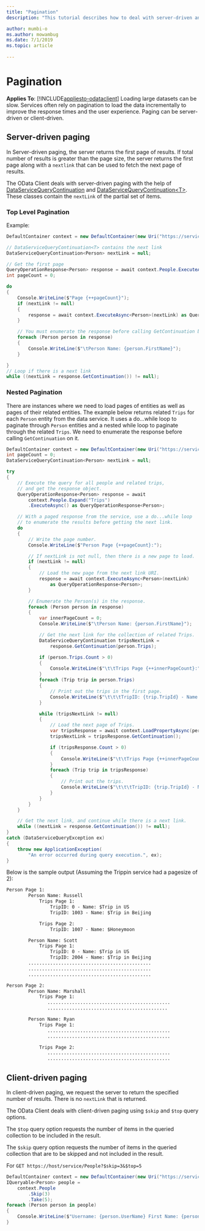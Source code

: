 ```yaml
---
title: "Pagination"
description: "This tutorial describes how to deal with server-driven and client-driven pagination."

author: mumbi-o
ms.author: mowambug
ms.date: 7/1/2019
ms.topic: article
 
---
```

# Pagination
**Applies To**: [!INCLUDE[appliesto-odataclient](../../includes/appliesto-odataclient-v7.md)]
Loading large datasets can be slow. Services often rely on pagination to load the data incrementally to improve the response times and the user experience. Paging can be server-driven or client-driven.

## Server-driven paging
In Server-driven paging, the server returns the first page of results. If total number of results is greater than the page size, the server returns the first page along with a `nextlink` that can be used to fetch the next page of results.

The OData Client deals with server-driven paging with the help of [DataServiceQueryContinuation](/dotnet/api/microsoft.odata.client.dataservicequerycontinuation) and [DataServiceQueryContinuation&lt;T&gt;](/dotnet/api/microsoft.odata.client.dataservicequerycontinuation-1). These classes contain the `nextLink` of the partial set of items.

### Top Level Pagination

Example:

``` csharp
DefaultContainer context = new DefaultContainer(new Uri("https://services.odata.org/v4/TripPinServiceRW/"));

// DataServiceQueryContinuation<T> contains the next link
DataServiceQueryContinuation<Person> nextLink = null;

// Get the first page
QueryOperationResponse<Person> response = await context.People.ExecuteAsync() as QueryOperationResponse<Person>;
int pageCount = 0;

do
{
    Console.WriteLine($"Page {++pageCount}");
    if (nextLink != null)
    {
        response = await context.ExecuteAsync<Person>(nextLink) as QueryOperationResponse<Person>;
    }

    // You must enumerate the response before calling GetContinuation below.
    foreach (Person person in response)
    {
        Console.WriteLine($"\tPerson Name: {person.FirstName}");
    }

}
// Loop if there is a next link
while ((nextLink = response.GetContinuation()) != null);
```

### Nested Pagination
There are instances where we need to load pages of entities as well as pages of their related entities.
The example below returns related `Trips` for each `Person` entity from the data service. It uses a do...while loop to paginate through `Person` entities and a nested while loop to paginate through the related `Trips`.
We need to enumerate the response before calling `GetContinuation` on it.

``` csharp
DefaultContainer context = new DefaultContainer(new Uri("https://services.odata.org/v4/TripPinServiceRW/"));
int pageCount = 0;
DataServiceQueryContinuation<Person> nextLink = null;

try
{
    // Execute the query for all people and related trips,
    // and get the response object.
    QueryOperationResponse<Person> response = await
        context.People.Expand("Trips")
        .ExecuteAsync() as QueryOperationResponse<Person>;

    // With a paged response from the service, use a do...while loop
    // to enumerate the results before getting the next link.
    do
    {
        // Write the page number.
        Console.WriteLine($"Person Page {++pageCount}:");

        // If nextLink is not null, then there is a new page to load.
        if (nextLink != null)
        {
            // Load the new page from the next link URI.
            response = await context.ExecuteAsync<Person>(nextLink)
                as QueryOperationResponse<Person>;
        }

        // Enumerate the Person(s) in the response.
        foreach (Person person in response)
        {
            var innerPageCount = 0;
            Console.WriteLine($"\tPerson Name: {person.FirstName}");

            // Get the next link for the collection of related Trips.
            DataServiceQueryContinuation tripsNextLink =
                response.GetContinuation(person.Trips);

            if (person.Trips.Count > 0)
            {
                Console.WriteLine($"\t\tTrips Page {++innerPageCount}:");
            }
            foreach (Trip trip in person.Trips)
            {
                // Print out the trips in the first page.
                Console.WriteLine($"\t\t\tTripID: {trip.TripId} - Name: {trip.Name}");
            }

            while (tripsNextLink != null)
            {
                // Load the next page of Trips.
                var tripsResponse = await context.LoadPropertyAsync(person, "Trips", tripsNextLink);
                tripsNextLink = tripsResponse.GetContinuation();

                if (tripsResponse.Count > 0)
                {
                    Console.WriteLine($"\t\tTrips Page {++innerPageCount}:");
                }
                foreach (Trip trip in tripsResponse)
                {
                    // Print out the trips.
                    Console.WriteLine($"\t\t\tTripID: {trip.TripId} - Name: {trip.Name}");
                }
            }
        }
    }

    // Get the next link, and continue while there is a next link.
    while ((nextLink = response.GetContinuation()) != null);
}
catch (DataServiceQueryException ex)
{
    throw new ApplicationException(
        "An error occurred during query execution.", ex);
}
```

Below is the sample output (Assuming the Trippin service had a pagesize of 2):
```html
Person Page 1:
        Person Name: Russell
            Trips Page 1:
                TripID: 0 - Name: $Trip in US
                TripID: 1003 - Name: $Trip in Beijing

            Trips Page 2:
                TripID: 1007 - Name: $Honeymoon

        Person Name: Scott
            Trips Page 1:
                TripID: 0 - Name: $Trip in US
                TripID: 2004 - Name: $Trip in Beijing
        .............................................
        .............................................
        .............................................

Person Page 2:
        Person Name: Marshall
            Trips Page 1:
               .............................................
               ............................................

        Person Name: Ryan
            Trips Page 1:
               .............................................
               .............................................

            Trips Page 2:
               .............................................
               .............................................
```

## Client-driven paging
In client-driven paging, we request the server to return the specified number of results. There is no `nextLink` that is returned.

The OData Client deals with client-driven paging using `$skip` and `$top` query options.

The `$top` query option requests the number of items in the queried collection to be included in the result. 

The `$skip` query option requests the number of items in the queried collection that are to be skipped and not included in the result.

For `GET https://host/service/People?$skip=3&$top=5`

``` csharp
DefaultContainer context = new DefaultContainer(new Uri("https://services.odata.org/V4/(S(uvf1y321yx031rnxmcbqmlxw))/TripPinServiceRW/"));
IQueryable<Person> people =
    context.People
        .Skip(3)
        .Take(5);
foreach (Person person in people)
{
    Console.WriteLine($"Username: {person.UserName} First Name: {person.FirstName}");
}
```